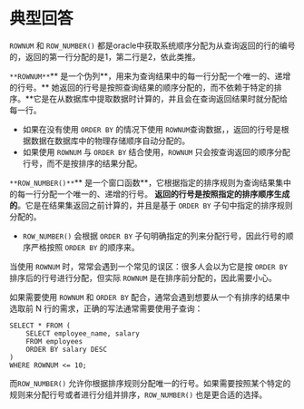 # 典型回答


`ROWNUM` 和 `ROW_NUMBER()` 都是oracle中获取系统顺序分配为从查询返回的行的编号的，返回的第一行分配的是1，第二行是2，依此类推。



`**ROWNUM**`** 是一个伪列**，用来为查询结果中的每一行分配一个唯一的、递增的行号。** 她返回的行号是按照查询结果的顺序分配的，而不依赖于特定的排序。**它是在从数据库中提取数据时计算的，并且会在查询返回结果时就分配给每一行。

+ 如果在没有使用 `ORDER BY` 的情况下使用 `ROWNUM`查询数据，，返回的行号是根据数据在数据库中的物理存储顺序自动分配的。
+ 如果使用 `ROWNUM` 与 `ORDER BY` 结合使用，`ROWNUM` 只会按查询返回的顺序分配行号，而不是按排序的结果分配。



`**ROW_NUMBER()**`** 是一个窗口函数**，它根据指定的排序规则为查询结果集中的每一行分配一个唯一的、递增的行号。 **返回的行号是按照指定的排序顺序生成的**。它是在结果集返回之前计算的，并且是基于 `ORDER BY` 子句中指定的排序规则分配的。

+ `ROW_NUMBER()` 会根据 `ORDER BY` 子句明确指定的列来分配行号，因此行号的顺序严格按照 `ORDER BY` 的顺序来。  

<u></u>

当使用 `ROWNUM` 时，常常会遇到一个常见的误区：很多人会以为它是按 `ORDER BY` 排序后的行号进行分配，但实际 `ROWNUM` 是在排序前分配的，因此需要小心。



如果需要使用 `ROWNUM` 和 `ORDER BY` 配合，通常会遇到想要从一个有排序的结果中选取前 N 行的需求，正确的写法通常需要使用子查询：

<u></u>

```plain
SELECT * FROM (
    SELECT employee_name, salary
    FROM employees
    ORDER BY salary DESC
)
WHERE ROWNUM <= 10;
```



而`ROW_NUMBER()` 允许你根据排序规则分配唯一的行号。如果需要按照某个特定的规则来分配行号或者进行分组并排序，`ROW_NUMBER()` 也是更合适的选择。



